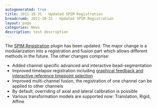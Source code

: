 ```yaml
---
autogenerated: true
title: 2011-10-31 - Updated SPIM Registration
breadcrumb: 2011-10-31 - Updated SPIM Registration
layout: page
categories: News
description: test description
---
```


The [SPIM Registration](SPIM_Registration) plugin has been updated. The major change is a modularization into a registration and fusion part which allows different methods in the future. The other changes comprise:

-   Added channel specific advanced and interactive bead-segmentation
-   Improved timelapse registration including [ graphical feedback and interactive reference timepoint selection](SPIM_Bead_Registration#How_timelapse_registration_works)
-   Improved multi-channel fusion, the registration of one channel can be applied to other channels
-   By default, overriding of axial and lateral calibration is possible
-   Various transformation models are supported now: Translation, Rigid, Affine


